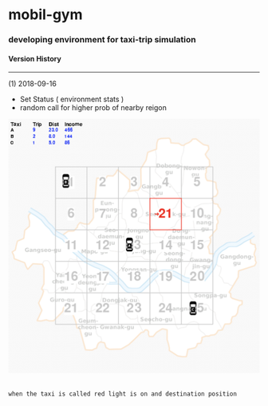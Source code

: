# mobil-gym

### developing environment for taxi-trip simulation 


#### Version History 

------------------------------
(1) 2018-09-16 
- Set Status ( environment stats ) 
- random call for higher prob of nearby reigon 

![SEO_data_stats](./play-capture/cap_180916.png)

```

when the taxi is called red light is on and destination position 

```

